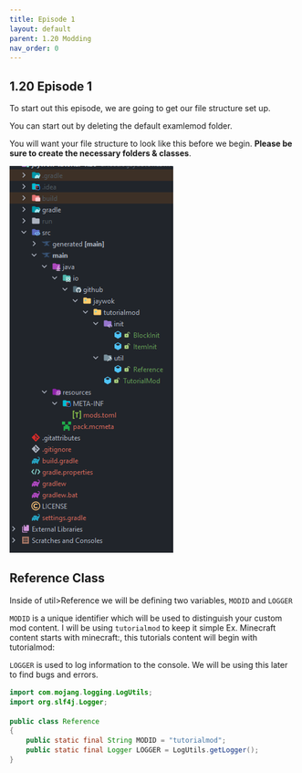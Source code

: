 ```yaml
---
title: Episode 1
layout: default
parent: 1.20 Modding
nav_order: 0
---
```


## 1.20 Episode 1

To start out this episode, we are going to get our file structure set up.

You can start out by deleting the default examlemod folder.

You will want your file structure to look like this before we begin. **Please be sure to create the necessary folders & classes**.

![fileStructure](/assets/images/1.20.ep1-0.PNG)

## Reference Class

Inside of util>Reference we will be defining two variables, `MODID` and `LOGGER`

`MODID` is a unique identifier which will be used to distinguish your custom mod content. I will be using `tutorialmod` to keep it simple
Ex. Minecraft content starts with minecraft:, this tutorials content will begin with tutorialmod:

`LOGGER` is used to log information to the console. We will be using this later to find bugs and errors.

```java
import com.mojang.logging.LogUtils;
import org.slf4j.Logger;

public class Reference
{
    public static final String MODID = "tutorialmod";
    public static final Logger LOGGER = LogUtils.getLogger();
}
```

[^1]: [It can take up to 10 minutes for changes to your site to publish after you push the changes to GitHub](https://docs.github.com/en/pages/setting-up-a-github-pages-site-with-jekyll/creating-a-github-pages-site-with-jekyll#creating-your-site).

[Just the Docs]: https://just-the-docs.github.io/just-the-docs/
[GitHub Pages]: https://docs.github.com/en/pages
[README]: https://github.com/just-the-docs/just-the-docs-template/blob/main/README.md
[Jekyll]: https://jekyllrb.com
[GitHub Pages / Actions workflow]: https://github.blog/changelog/2022-07-27-github-pages-custom-github-actions-workflows-beta/
[use this template]: https://github.com/just-the-docs/just-the-docs-template/generate
